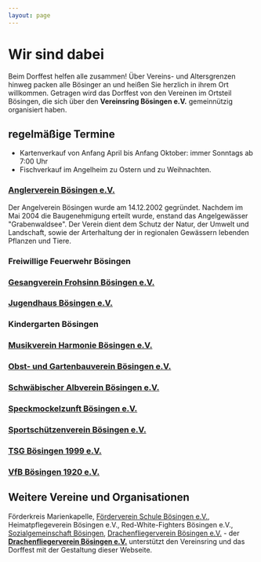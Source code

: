 ```yaml
---
layout: page
---
```


# Wir sind dabei

Beim Dorffest helfen alle zusammen! Über Vereins- und Altersgrenzen hinweg packen alle Bösinger an und heißen Sie herzlich in ihrem Ort willkommen. Getragen wird das Dorffest von den Vereinen im Ortsteil Bösingen, die sich über den **Vereinsring Bösingen e.V.** gemeinnützig organisiert haben.

## regelmäßige Termine

* Kartenverkauf von Anfang April bis Anfang Oktober: immer Sonntags ab 7:00 Uhr
* Fischverkauf im Angelheim zu Ostern und zu Weihnachten.

### [Anglerverein Bösingen e.V.](http://www.angelverein-boesingen.de/)
Der Angelverein Bösingen wurde am 14.12.2002 gegründet. Nachdem im Mai 2004 die Baugenehmigung erteilt wurde, enstand das Angelgewässer "Grabenwaldsee". Der Verein dient dem Schutz der Natur, der Umwelt und Landschaft, sowie der Arterhaltung der in regionalen Gewässern lebenden Pflanzen und Tiere.

### Freiwillige Feuerwehr Bösingen

### [Gesangverein Frohsinn Bösingen e.V.](https://www.frohsinn-boesingen.de/)

### [Jugendhaus Bösingen e.V.](https://www.facebook.com/people/Jugendhaus-B%C3%B6singen/100064362444322/)

### Kindergarten Bösingen

### [Musikverein Harmonie Bösingen e.V.](https://www.mvhb.de/)

### [Obst- und Gartenbauverein Bösingen e.V.](https://www.ogv-boesingen.de/)

### [Schwäbischer Albverein Bösingen e.V.](https://boesingen.albverein.eu/)

### [Speckmockelzunft Bösingen e.V.](https://smzb.de/)

### [Sportschützenverein Bösingen e.V.](https://www.ssv-boesingen.de/)

### [TSG Bösingen 1999 e.V.](https://www.tsg-bösingen.de/)

### [VfB Bösingen 1920 e.V.](https://www.vfb-boesingen.de/)


## Weitere Vereine und Organisationen

Förderkreis Marienkapelle, [Förderverein Schule Bösingen e.V.](http://www.schule-boesingen.de/), Heimatpflegeverein Bösingen e.V., Red-White-Fighters Bösingen e.V., [Sozialgemeinschaft Bösingen](https://se-eschach-neckar.drs.de/kirchengemeinden-der-seelsorgeeinheit/boesingen/sozialgemeinschaft.html), [Drachenfliegerverein Bösingen e.V.](https://www.dfvb.de/) - der **[Drachenfliegerverein Bösingen e.V.](https://www.dfvb.de/)** unterstützt den Vereinsring und das Dorffest mit der Gestaltung dieser Webseite.

